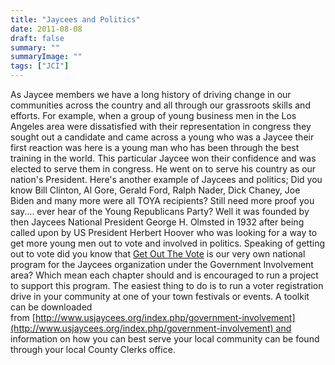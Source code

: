```yaml
---
title: "Jaycees and Politics"
date: 2011-08-08
draft: false
summary: ""
summaryImage: ""
tags: ["JCI"]
---
```


As Jaycee members we have a long history of driving change in our communities across the country and all through our grassroots skills and efforts. For example, when a group of young business men in the Los Angeles area were dissatisfied with their representation in congress they sought out a candidate and came across a young who was a Jaycee their first reaction was here is a young man who has been through the best training in the world. This particular Jaycee won their confidence and was elected to serve them in congress. He went on to serve his country as our nation's President. Here's another example of Jaycees and politics; Did you know Bill Clinton, Al Gore, Gerald Ford, Ralph Nader, Dick Chaney, Joe Biden and many more were all TOYA recipients? Still need more proof you say.... ever hear of the Young Republicans Party? Well it was founded by then Jaycees National President George H. Olmsted in 1932 after being called upon by US President Herbert Hoover who was looking for a way to get more young men out to vote and involved in politics. Speaking of getting out to vote did you know that [Get Out The Vote](http://www.usjaycees.org/index.php/government-involvement) is our very own national program for the Jaycees organization under the Government Involvement area? Which mean each chapter should and is encouraged to run a project to support this program. The easiest thing to do is to run a voter registration drive in your community at one of your town festivals or events. A toolkit can be downloaded from [http://www.usjaycees.org/index.php/government-involvement](http://www.usjaycees.org/index.php/government-involvement) and information on how you can best serve your local community can be found through your local County Clerks office.